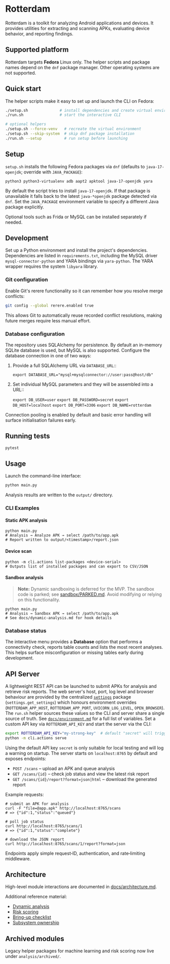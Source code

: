 # Rotterdam

Rotterdam is a toolkit for analyzing Android applications and devices. It provides utilities for extracting and scanning APKs, evaluating device behavior, and reporting findings.

## Supported platform

Rotterdam targets **Fedora** Linux only. The helper scripts and package names depend on the `dnf` package manager. Other operating systems are not supported.

## Quick start

The helper scripts make it easy to set up and launch the CLI on Fedora:

```bash
./setup.sh              # install dependencies and create virtual environment
./run.sh                # start the interactive CLI

# optional helpers
./setup.sh --force-venv   # recreate the virtual environment
./setup.sh --skip-system  # skip dnf package installation
./run.sh --setup          # run setup before launching
```

## Setup

`setup.sh` installs the following Fedora packages via `dnf` (defaults to `java-17-openjdk`; override with `JAVA_PACKAGE`):

```
python3 python3-virtualenv adb aapt2 apktool java-17-openjdk yara
```

By default the script tries to install `java-17-openjdk`. If that package is
unavailable it falls back to the latest `java-*openjdk` package detected via
`dnf`. Set the `JAVA_PACKAGE` environment variable to specify a different Java
package explicitly.

Optional tools such as Frida or MySQL can be installed separately if needed.

## Development

Set up a Python environment and install the project's dependencies.
Dependencies are listed in `requirements.txt`, including the MySQL driver
`mysql-connector-python` and YARA bindings via `yara-python`.
The YARA wrapper requires the system `libyara` library.

### Git configuration

Enable Git's rerere functionality so it can remember how you resolve merge
conflicts:

```bash
git config --global rerere.enabled true
```

This allows Git to automatically reuse recorded conflict resolutions, making
future merges require less manual effort.

### Database configuration

The repository uses SQLAlchemy for persistence. By default an in-memory
SQLite database is used, but MySQL is also supported. Configure the database
connection in one of two ways:

1. Provide a full SQLAlchemy URL via ``DATABASE_URL``::

   ``export DATABASE_URL="mysql+mysqlconnector://user:pass@host/db"``

2. Set individual MySQL parameters and they will be assembled into a URL::

   ``export DB_USER=user``
   ``export DB_PASSWORD=secret``
   ``export DB_HOST=localhost``
   ``export DB_PORT=3306``
   ``export DB_NAME=rotterdam``

Connection pooling is enabled by default and basic error handling will surface
initialisation failures early.

## Running tests

```bash
pytest
```

## Usage

Launch the command-line interface:

```bash
python main.py
```

Analysis results are written to the `output/` directory.

### CLI Examples

#### Static APK analysis

```
python main.py
# Analysis → Analyze APK → select /path/to/app.apk
# Report written to output/<timestamp>/report.json
```

#### Device scan

```
python -m cli.actions list-packages <device-serial>
# Outputs list of installed packages and can export to CSV/JSON
```

#### Sandbox analysis

> **Note:** Dynamic sandboxing is deferred for the MVP. The sandbox code is parked; see [sandbox/PARKED.md](sandbox/PARKED.md). Avoid modifying or relying on this functionality.

```
python main.py
# Analysis → Sandbox APK → select /path/to/app.apk
# See docs/dynamic-analysis.md for hook details
```

### Database status

The interactive menu provides a **Database** option that performs a
connectivity check, reports table counts and lists the most recent analyses.
This helps surface misconfiguration or missing tables early during
development.

## API Server

A lightweight REST API can be launched to submit APKs for analysis and
retrieve risk reports. The web server's host, port, log level and browser
behaviour are provided by the centralized [`settings`](settings/) package
(`settings.get_settings`) which honours environment overrides (`ROTTERDAM_APP_HOST`,
`ROTTERDAM_APP_PORT`, `UVICORN_LOG_LEVEL`, `OPEN_BROWSER`). The `run.sh` helper sources
these values so the CLI and server share a single source of truth. See
[`docs/environment.md`](docs/environment.md) for a full list of variables. Set a
custom API key via `ROTTERDAM_API_KEY` and start the server via the CLI:

```bash
export ROTTERDAM_API_KEY="my-strong-key"  # default "secret" will trigger a warning
python -m cli.actions serve
```

Using the default API key `secret` is only suitable for local testing and will
log a warning on startup. The server starts on `localhost:8765` by default and
exposes endpoints:

* `POST /scans` – upload an APK and queue analysis
* `GET /scans/{id}` – check job status and view the latest risk report
* `GET /scans/{id}/report?format=json|html` – download the generated report

Example requests:

```
# submit an APK for analysis
curl -F "file=@app.apk" http://localhost:8765/scans
# => {"id":1,"status":"queued"}

# poll job status
curl http://localhost:8765/scans/1
# => {"id":1,"status":"complete"}

# download the JSON report
curl http://localhost:8765/scans/1/report?format=json
```

Endpoints apply simple request‑ID, authentication, and rate‑limiting middleware.

## Architecture

High-level module interactions are documented in
[docs/architecture.md](docs/architecture.md).

Additional reference material:

- [Dynamic analysis](docs/dynamic-analysis.md)
- [Risk scoring](docs/risk-scoring.md)
- [Bring-up checklist](docs/BRING-UP-CHECKLIST.md)
- [Subsystem ownership](docs/OWNERSHIP.md)

## Archived modules

Legacy helper packages for machine learning and risk scoring now live under
`analysis/archived/`.
